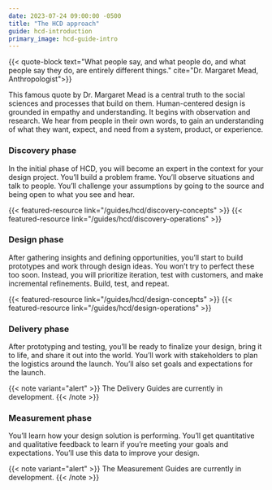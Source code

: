 ```yaml
---
date: 2023-07-24 09:00:00 -0500
title: "The HCD approach"
guide: hcd-introduction
primary_image: hcd-guide-intro
---
```


{{< quote-block text="What people say, and what people do, and what people say they do, are entirely different things." cite="Dr. Margaret Mead, Anthropologist">}}

This famous quote by Dr. Margaret Mead is a central truth to the social sciences and processes that build on them. Human-centered design is grounded in empathy and understanding. It begins with observation and research. We hear from people in their own words, to gain an understanding of what they want, expect, and need from a system, product, or experience.

### Discovery phase

In the initial phase of HCD, you will become an expert in the context for your design project. You’ll build a problem frame. You’ll observe situations and talk to people. You’ll challenge your assumptions by going to the source and being open to what you see and hear.

{{< featured-resource link="/guides/hcd/discovery-concepts" >}}
{{< featured-resource link="/guides/hcd/discovery-operations" >}}

### Design phase

After gathering insights and defining opportunities, you’ll start to build prototypes and work through design ideas. You won’t try to perfect these too soon. Instead, you will prioritize iteration, test with customers, and make incremental refinements. Build, test, and repeat.

{{< featured-resource link="/guides/hcd/design-concepts" >}}
{{< featured-resource link="/guides/hcd/design-operations" >}}

### Delivery phase

After prototyping and testing, you’ll be ready to finalize your design, bring it to life, and share it out into the world. You’ll work with stakeholders to plan the logistics around the launch. You’ll also set goals and expectations for the launch.

{{< note variant="alert" >}}
The Delivery Guides are currently in development.
{{< /note >}}

### Measurement phase

You’ll learn how your design solution is performing. You’ll get quantitative and qualitative feedback to learn if you’re meeting your goals and expectations. You’ll use this data to improve your design.

{{< note variant="alert" >}}
The Measurement Guides are currently in development.
{{< /note >}}

